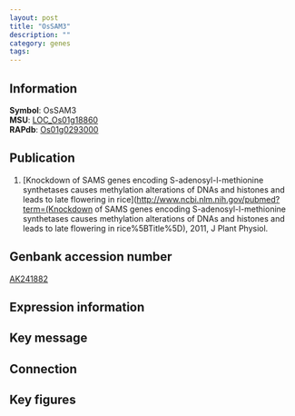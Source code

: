 ```yaml
---
layout: post
title: "OsSAM3"
description: ""
category: genes
tags: 
---
```


## Information
__Symbol__: OsSAM3  
__MSU__: [LOC_Os01g18860](http://rice.plantbiology.msu.edu/cgi-bin/ORF_infopage.cgi?orf=LOC_Os01g18860)  
__RAPdb__: [Os01g0293000](http://rapdb.dna.affrc.go.jp/viewer/gbrowse_details/irgsp1?name=Os01g0293000)  

## Publication
1. [Knockdown of SAMS genes encoding S-adenosyl-l-methionine synthetases causes methylation alterations of DNAs and histones and leads to late flowering in rice](http://www.ncbi.nlm.nih.gov/pubmed?term=(Knockdown of SAMS genes encoding S-adenosyl-l-methionine synthetases causes methylation alterations of DNAs and histones and leads to late flowering in rice%5BTitle%5D), 2011, J Plant Physiol.

## Genbank accession number
[AK241882](http://www.ncbi.nlm.nih.gov/nuccore/AK241882)

## Expression information

## Key message

## Connection

## Key figures


